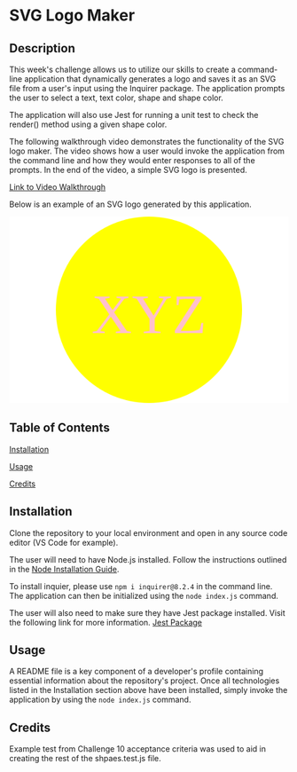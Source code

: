 # SVG Logo Maker

## Description

This week's challenge allows us to utilize our skills to create a command-line application that dynamically generates a logo and saves it as an SVG file from a user's input using the Inquirer package. The application prompts the user to select a text, text color, shape and shape color. 

The application will also use Jest for running a unit test to check the render() method using a given shape color. 

The following walkthrough video demonstrates the functionality of the SVG logo maker. The video shows how a user would invoke the application from the command line and how they would enter responses to all of the prompts. In the end of the video, a simple SVG logo is presented. 

[Link to Video Walkthrough]()

Below is an example of an SVG logo generated by this application. 

![A preview of logo.](./examples/example-circle.svg)

## Table of Contents
[Installation](#installation)


[Usage](#usage)


[Credits](#credits)


## Installation

Clone the repository to your local environment and open in any source code editor (VS Code for example). 

The user will need to have Node.js installed. Follow the instructions outlined in the [Node Installation Guide](https://coding-boot-camp.github.io/full-stack/nodejs/how-to-install-nodejs).

To install inquier, please use `npm i inquirer@8.2.4` in the command line. The application can then be initialized using the `node index.js` command. 

The user will also need to make sure they have Jest package installed. Visit the following link for more information. [Jest Package](https://www.npmjs.com/package/jest)

## Usage

A README file is a key component of a developer's profile containing essential information about the repository's project. Once all technologies listed in the Installation section above have been installed, simply invoke the application by using the `node index.js` command. 

## Credits

Example test from Challenge 10 acceptance criteria was used to aid in creating the rest of the shpaes.test.js file. 

